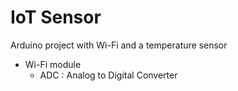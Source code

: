 # IoT Sensor
Arduino project with Wi-Fi and a temperature sensor

- Wi-Fi module
  * ADC : Analog to Digital Converter

